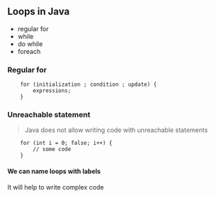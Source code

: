 ## Loops in Java
- regular for
- while
- do while
- foreach

### Regular for
```
    for (initialization ; condition ; update) {
        expressions;
    }
```
### Unreachable statement
> Java does not allow writing code with unreachable statements
```
    for (int i = 0; false; i++) {
        // some code
    }
```

#### We can name loops with labels
It will help to write complex code